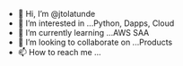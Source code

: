 - 👋 Hi, I’m @jtolatunde
- 👀 I’m interested in ...Python, Dapps, Cloud  
- 🌱 I’m currently learning ...AWS SAA
- 💞️ I’m looking to collaborate on ...Products
- 📫 How to reach me ...

<!---
jtolatunde/jtolatunde is a ✨ special ✨ repository because its `README.md` (this file) appears on your GitHub profile.
You can click the Preview link to take a look at your changes.
--->
